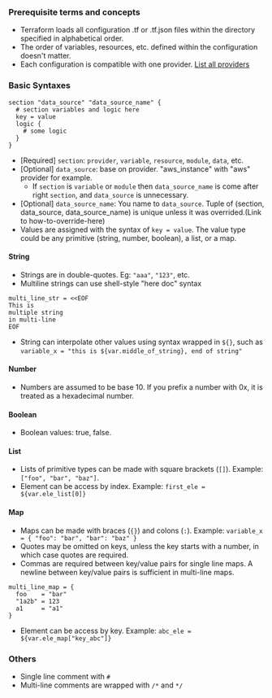### Prerequisite terms and concepts
* Terraform loads all configuration .tf or .tf.json files within the directory specified in alphabetical order.
* The order of variables, resources, etc. defined within the configuration doesn't matter.
* Each configuration is compatible with one provider. [List all providers](https://www.terraform.io/docs/providers/)

### Basic Syntaxes
```
section "data_source" "data_source_name" {
  # section variables and logic here
  key = value
  logic {
    # some logic
  }
}
```

* [Required] `section`: `provider`, `variable`, `resource`, `module`, `data`, etc.
* [Optional] `data_source`: base on provider. "aws_instance" with "aws" provider for example.
  * If `section` is `variable` or `module` then `data_source_name` is come after right `section`, and `data_source` is unnecessary.
* [Optional] `data_source_name`: You name to `data_source`. Tuple of (section, data_source, data_source_name) is unique unless it was overrided.(Link to how-to-override-here)
* Values are assigned with the syntax of `key = value`. The value type could be any primitive (string, number, boolean), a list, or a map.

#### String
* Strings are in double-quotes. Eg: `"aaa"`, `"123"`, etc.
* Multiline strings can use shell-style "here doc" syntax
```
multi_line_str = <<EOF
This is
multiple string
in multi-line
EOF
```
* String can interpolate other values using syntax wrapped in `${}`, such as `variable_x = "this is ${var.middle_of_string}, end of string"`

#### Number
* Numbers are assumed to be base 10. If you prefix a number with 0x, it is treated as a hexadecimal number.

#### Boolean
* Boolean values: true, false.

#### List
* Lists of primitive types can be made with square brackets (`[]`). Example: `["foo", "bar", "baz"]`.
* Element can be access by index. Example: `first_ele = ${var.ele_list[0]}`

#### Map
* Maps can be made with braces (`{}`) and colons (`:`). Example: `variable_x = { "foo": "bar", "bar": "baz" }`
* Quotes may be omitted on keys, unless the key starts with a number, in which case quotes are required.
* Commas are required between key/value pairs for single line maps. A newline between key/value pairs is sufficient in multi-line maps.
```
multi_line_map = {
  foo    = "bar"
  "1a2b" = 123
  a1     = "a1"
}
```
* Element can be access by key. Example: `abc_ele = ${var.ele_map["key_abc"]}`

### Others
* Single line comment with `#`
* Multi-line comments are wrapped with `/*` and `*/`
